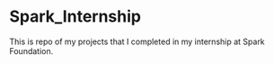 # Spark_Internship
This is repo of my projects that I completed in my internship at Spark Foundation.
